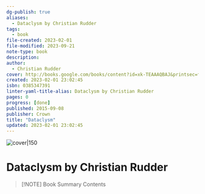 ```yaml
---
dg-publish: true
aliases:
  - Dataclysm by Christian Rudder
tags:
  - book
file-created: 2023-02-01
file-modified: 2023-09-21
note-type: book 
description: 
author:
  - Christian Rudder
cover: http://books.google.com/books/content?id=xk-TEAAAQBAJ&printsec=frontcover&img=1&zoom=1&source=gbs_api
created: 2023-02-01 23:02:45
isbn: 0385347391 
linter-yaml-title-alias: Dataclysm by Christian Rudder
pages: 0
progress: [done]
published: 2015-09-08
publisher: Crown
title: "Dataclysm"
updated: 2023-02-01 23:02:45
---
```


![cover|150](http://books.google.com/books/content?id=xk-TEAAAQBAJ&printsec=frontcover&img=1&zoom=1&source=gbs_api)

# Dataclysm by Christian Rudder

> [!NOTE] Book Summary
> Contents

